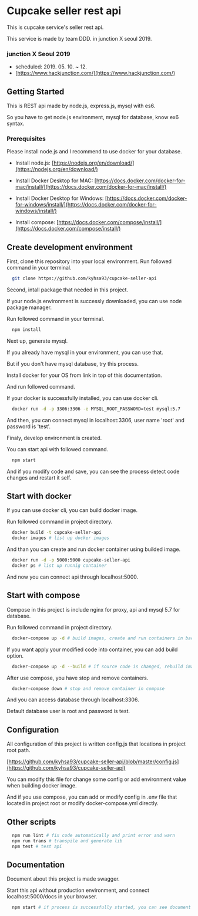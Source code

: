 # Cupcake seller rest api

This is cupcake service's seller rest api.

This service is made by team DDD. in junction X seoul 2019.

### junction X Seoul 2019
* scheduled: 2019. 05. 10. ~ 12.
* [https://www.hackjunction.com/](https://www.hackjunction.com/)

## Getting Started

This is REST api made by node.js, express.js, mysql with es6.

So you have to get node.js environment, mysql for database, know  ex6 syntax.

### Prerequisites

Please install node.js and I recommend to use docker for your database.

* Install node.js: [https://nodejs.org/en/download/](https://nodejs.org/en/download/)

* Install Docker Desktop for MAC: [https://docs.docker.com/docker-for-mac/install/](https://docs.docker.com/docker-for-mac/install/)

* Install Docker Desktop for Windows: [https://docs.docker.com/docker-for-windows/install/](https://docs.docker.com/docker-for-windows/install/)

* Install compose: [https://docs.docker.com/compose/install/](https://docs.docker.com/compose/install/)

## Create development environment

First, clone this repository into your local environment. Run followed command in your terminal.

```bash
  git clone https://github.com/kyhsa93/cupcake-seller-api
```

Second, intall package that needed in this project.

If your node.js environment is successly downloaded, you can use node package manager.

Run followed command in your terminal.

```bash
  npm install
```

Next up, generate mysql.

If you already have mysql in your environment, you can use that.

But if you don't have mysql database, try this process.

Install docker for your OS from link in top of this documentation.

And run followed command.

If your docker is successfully installed, you can use docker cli.

```bash
  docker run -d -p 3306:3306 -e MYSQL_ROOT_PASSWORD=test mysql:5.7
```

And then, you can connect mysql in localhost:3306, user name 'root' and password is 'test'.

Finaly, develop environment is created.

You can start api with followed command.

```bash
  npm start
```

And if you modify code and save, you can see the process detect code changes and restart it self.

## Start with docker

If you can use docker cli, you can build docker image.

Run followed command in project directory.

```bash
  docker build -t cupcake-seller-api
  docker images # list up docker images
```

And than you can create and run docker container using builded image.

```bash
  docker run -d -p 5000:5000 cupcake-seller-api
  docker ps # list up runnig container
```

And now you can connect api through localhost:5000.

## Start with compose

Compose in this project is include nginx for proxy, api and mysql 5.7 for database.

Run followed command in project directory.

```bash
  docker-compose up -d # build images, create and run containers in background
```

If you want apply your modified code into container, you can add build option.

```bash
  docker-compose up -d --build # if source code is changed, rebuild image, recreate and rerun container
```

After use compose, you have stop and remove containers.

```bash
  docker-compose down # stop and remove container in compose
```

And you can access database through localhost:3306.

Default database user is root and password is test.

## Configuration

All configuration of this project is written config.js that locations in project root path.

[https://github.com/kyhsa93/cupcake-seller-api/blob/master/config.js](https://github.com/kyhsa93/cupcake-seller-api)

You can modify this file for change some config or add environment value when building docker image.

And if you use compose, you can add or modify config in .env file that located in project root or modify docker-compose.yml directly.

## Other scripts

```bash
  npm run lint # fix code automatically and print error and warn
  npm run trans # transpile and generate lib
  npm test # test api
```

## Documentation

Document about this project is made swagger.

Start this api without production environment, and connect localhost:5000/docs in your browser.

```bash
  npm start # if process is successfully started, you can see document in your browser.
```
